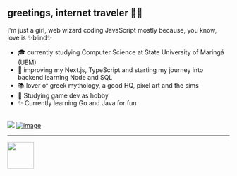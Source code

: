 ## greetings, internet traveler 🧙‍♀️ 

I'm just a girl, web wizard coding JavaScript mostly because, you know, love is ✨blind✨ <br>
- 🎓 currently studying Computer Science at State University of Maringá (UEM)
- 🌿 improving my Next.js, TypeScript and starting my journey into backend learning Node and SQL <br>
- 📚 lover of greek mythology, a good HQ, pixel art and the sims 
- 🤖 Studying game dev as hobby <br>
- ✨ Currently learning Go and Java for fun


<br><a href="mailto:anduca.sarah@gmail.com?"><img src="https://img.shields.io/badge/gmail-%23DD0031.svg?&style=for-the-badge&logo=gmail&logoColor=white"/></a>
 [![image](https://img.shields.io/badge/Linkedin-0077B5?style=for-the-badge&logo=linkedin&logoColor=white)](https://www.linkedin.com/in/sarah-anduca/)
 
 ---
 <!--
 [![@sarahanduca's Holopin board](https://holopin.io/api/user/board?user=sarahanduca)](https://www.holopin.io/@sarahanduca)
![](https://github-readme-stats.vercel.app/api/top-langs/?username=sarahanduca&&exclude_repo=tcc-2023&theme=nightowl&hide_border=false&include_all_commits=false&count_private=false&layout=compact)
 -->
<img src="https://media.giphy.com/media/8lPQQ6UsC1uXllpa40/giphy.gif" width="60" height="60">

